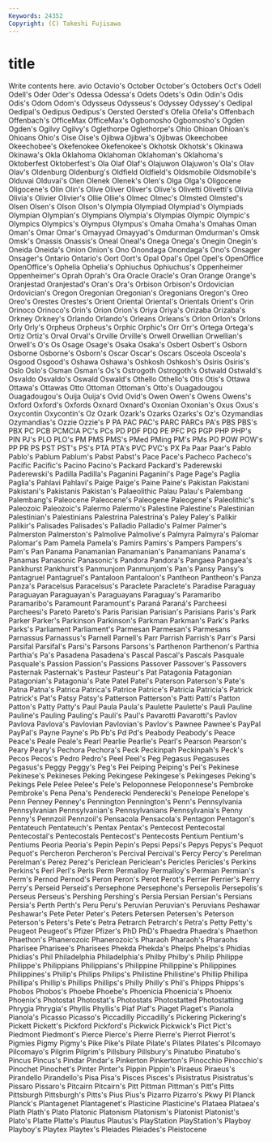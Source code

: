 ```yaml
---
Keywords: 24352 
Copyright: (C) Takeshi Fujisawa
---
```


# title

Write contents here.
avio Octavio's October
October's Octobers Oct's Odell Odell's Oder Oder's Odessa Odessa's Odets
Odets's Odin Odin's Odis Odis's Odom Odom's Odysseus Odysseus's Odyssey
Odyssey's Oedipal Oedipal's Oedipus Oedipus's Oersted Oersted's Ofelia Ofelia's Offenbach
Offenbach's OfficeMax OfficeMax's Ogbomosho Ogbomosho's Ogden Ogden's Ogilvy Ogilvy's Oglethorpe
Oglethorpe's Ohio Ohioan Ohioan's Ohioans Ohio's Oise Oise's Ojibwa Ojibwa's
Ojibwas Okeechobee Okeechobee's Okefenokee Okefenokee's Okhotsk Okhotsk's Okinawa Okinawa's Okla
Oklahoma Oklahoman Oklahoman's Oklahoma's Oktoberfest Oktoberfest's Ola Olaf Olaf's Olajuwon
Olajuwon's Ola's Olav Olav's Oldenburg Oldenburg's Oldfield Oldfield's Oldsmobile Oldsmobile's
Olduvai Olduvai's Olen Olenek Olenek's Olen's Olga Olga's Oligocene Oligocene's
Olin Olin's Olive Oliver Oliver's Olive's Olivetti Olivetti's Olivia Olivia's
Olivier Olivier's Ollie Ollie's Olmec Olmec's Olmsted Olmsted's Olsen Olsen's
Olson Olson's Olympia Olympiad Olympiad's Olympiads Olympian Olympian's Olympians Olympia's
Olympias Olympic Olympic's Olympics Olympics's Olympus Olympus's Omaha Omaha's Omahas
Oman Oman's Omar Omar's Omayyad Omayyad's Omdurman Omdurman's Omsk Omsk's
Onassis Onassis's Oneal Oneal's Onega Onega's Onegin Onegin's Oneida Oneida's
Onion Onion's Ono Onondaga Onondaga's Ono's Onsager Onsager's Ontario Ontario's
Oort Oort's Opal Opal's Opel Opel's OpenOffice OpenOffice's Ophelia Ophelia's
Ophiuchus Ophiuchus's Oppenheimer Oppenheimer's Oprah Oprah's Ora Oracle Oracle's Oran
Orange Orange's Oranjestad Oranjestad's Oran's Ora's Orbison Orbison's Ordovician Ordovician's
Oregon Oregonian Oregonian's Oregonians Oregon's Oreo Oreo's Orestes Orestes's Orient
Oriental Oriental's Orientals Orient's Orin Orinoco Orinoco's Orin's Orion Orion's
Oriya Oriya's Orizaba Orizaba's Orkney Orkney's Orlando Orlando's Orleans Orleans's
Orlon Orlon's Orlons Orly Orly's Orpheus Orpheus's Orphic Orphic's Orr
Orr's Ortega Ortega's Ortiz Ortiz's Orval Orval's Orville Orville's Orwell
Orwellian Orwellian's Orwell's O's Os Osage Osage's Osaka Osaka's Osbert
Osbert's Osborn Osborne Osborne's Osborn's Oscar Oscar's Oscars Osceola Osceola's
Osgood Osgood's Oshawa Oshawa's Oshkosh Oshkosh's Osiris Osiris's Oslo Oslo's
Osman Osman's Os's Ostrogoth Ostrogoth's Ostwald Ostwald's Osvaldo Osvaldo's Oswald
Oswald's Othello Othello's Otis Otis's Ottawa Ottawa's Ottawas Otto Ottoman
Ottoman's Otto's Ouagadougou Ouagadougou's Ouija Ouija's Ovid Ovid's Owen Owen's
Owens Owens's Oxford Oxford's Oxfords Oxnard Oxnard's Oxonian Oxonian's Oxus
Oxus's Oxycontin Oxycontin's Oz Ozark Ozark's Ozarks Ozarks's Oz's Ozymandias
Ozymandias's Ozzie Ozzie's P PA PAC PAC's PARC PARCs PA's
PBS PBS's PBX PC PCB PCMCIA PC's PCs PD PDF
PDQ PE PFC PG PGP PHP PHP's PIN PJ's PLO
PLO's PM PMS PMS's PMed PMing PM's PMs PO POW
POW's PP PR PS PST PST's PS's PTA PTA's PVC
PVC's PX Pa Paar Paar's Pablo Pablo's Pablum Pablum's Pabst
Pabst's Pace Pace's Pacheco Pacheco's Pacific Pacific's Pacino Pacino's Packard
Packard's Paderewski Paderewski's Padilla Padilla's Paganini Paganini's Page Page's Paglia
Paglia's Pahlavi Pahlavi's Paige Paige's Paine Paine's Pakistan Pakistani Pakistani's
Pakistanis Pakistan's Palaeolithic Palau Palau's Palembang Palembang's Paleocene Paleocene's Paleogene
Paleogene's Paleolithic's Paleozoic Paleozoic's Palermo Palermo's Palestine Palestine's Palestinian Palestinian's
Palestinians Palestrina Palestrina's Paley Paley's Palikir Palikir's Palisades Palisades's Palladio
Palladio's Palmer Palmer's Palmerston Palmerston's Palmolive Palmolive's Palmyra Palmyra's Palomar
Palomar's Pam Pamela Pamela's Pamirs Pamirs's Pampers Pampers's Pam's Pan
Panama Panamanian Panamanian's Panamanians Panama's Panamas Panasonic Panasonic's Pandora Pandora's
Pangaea Pangaea's Pankhurst Pankhurst's Panmunjom Panmunjom's Pan's Pansy Pansy's Pantagruel
Pantagruel's Pantaloon Pantaloon's Pantheon Pantheon's Panza Panza's Paracelsus Paracelsus's Paraclete
Paraclete's Paradise Paraguay Paraguayan Paraguayan's Paraguayans Paraguay's Paramaribo Paramaribo's Paramount
Paramount's Paraná Paraná's Parcheesi Parcheesi's Pareto Pareto's Paris Parisian Parisian's
Parisians Paris's Park Parker Parker's Parkinson Parkinson's Parkman Parkman's Park's
Parks Parks's Parliament Parliament's Parmesan Parmesan's Parmesans Parnassus Parnassus's Parnell
Parnell's Parr Parrish Parrish's Parr's Parsi Parsifal Parsifal's Parsi's Parsons
Parsons's Parthenon Parthenon's Parthia Parthia's Pa's Pasadena Pasadena's Pascal Pascal's
Pascals Pasquale Pasquale's Passion Passion's Passions Passover Passover's Passovers Pasternak
Pasternak's Pasteur Pasteur's Pat Patagonia Patagonian Patagonian's Patagonia's Pate Patel
Patel's Paterson Paterson's Pate's Patna Patna's Patrica Patrica's Patrice Patrice's
Patricia Patricia's Patrick Patrick's Pat's Patsy Patsy's Patterson Patterson's Patti
Patti's Patton Patton's Patty Patty's Paul Paula Paula's Paulette Paulette's
Pauli Pauline Pauline's Pauling Pauling's Pauli's Paul's Pavarotti Pavarotti's Pavlov
Pavlova Pavlova's Pavlovian Pavlovian's Pavlov's Pawnee Pawnee's PayPal PayPal's Payne
Payne's Pb Pb's Pd Pd's Peabody Peabody's Peace Peace's Peale
Peale's Pearl Pearlie Pearlie's Pearl's Pearson Pearson's Peary Peary's Pechora
Pechora's Peck Peckinpah Peckinpah's Peck's Pecos Pecos's Pedro Pedro's Peel
Peel's Peg Pegasus Pegasuses Pegasus's Peggy Peggy's Peg's Pei Peiping
Peiping's Pei's Pekinese Pekinese's Pekineses Peking Pekingese Pekingese's Pekingeses Peking's
Pekings Pele Pelee Pelee's Pele's Peloponnese Peloponnese's Pembroke Pembroke's Pena
Pena's Penderecki Penderecki's Penelope Penelope's Penn Penney Penney's Pennington Pennington's
Penn's Pennsylvania Pennsylvanian Pennsylvanian's Pennsylvanians Pennsylvania's Penny Penny's Pennzoil Pennzoil's
Pensacola Pensacola's Pentagon Pentagon's Pentateuch Pentateuch's Pentax Pentax's Pentecost Pentecostal
Pentecostal's Pentecostals Pentecost's Pentecosts Pentium Pentium's Pentiums Peoria Peoria's Pepin
Pepin's Pepsi Pepsi's Pepys Pepys's Pequot Pequot's Percheron Percheron's Percival
Percival's Percy Percy's Perelman Perelman's Perez Perez's Periclean Periclean's Pericles
Pericles's Perkins Perkins's Perl Perl's Perls Perm Permalloy Permalloy's Permian
Permian's Perm's Pernod Pernod's Peron Peron's Perot Perot's Perrier Perrier's
Perry Perry's Perseid Perseid's Persephone Persephone's Persepolis Persepolis's Perseus Perseus's
Pershing Pershing's Persia Persian Persian's Persians Persia's Perth Perth's Peru
Peru's Peruvian Peruvian's Peruvians Peshawar Peshawar's Pete Peter Peter's Peters
Petersen Petersen's Peterson Peterson's Peters's Pete's Petra Petrarch Petrarch's Petra's
Petty Petty's Peugeot Peugeot's Pfizer Pfizer's PhD PhD's Phaedra Phaedra's
Phaethon Phaethon's Phanerozoic Phanerozoic's Pharaoh Pharaoh's Pharaohs Pharisee Pharisee's Pharisees
Phekda Phekda's Phelps Phelps's Phidias Phidias's Phil Philadelphia Philadelphia's Philby
Philby's Philip Philippe Philippe's Philippians Philippians's Philippine Philippine's Philippines Philippines's
Philip's Philips Philips's Philistine Philistine's Phillip Phillipa Phillipa's Phillip's Phillips
Phillips's Philly Philly's Phil's Phipps Phipps's Phobos Phobos's Phoebe Phoebe's
Phoenicia Phoenicia's Phoenix Phoenix's Photostat Photostat's Photostats Photostatted Photostatting Phrygia
Phrygia's Phyllis Phyllis's Piaf Piaf's Piaget Piaget's Pianola Pianola's Picasso
Picasso's Piccadilly Piccadilly's Pickering Pickering's Pickett Pickett's Pickford Pickford's Pickwick
Pickwick's Pict Pict's Piedmont Piedmont's Pierce Pierce's Pierre Pierre's Pierrot
Pierrot's Pigmies Pigmy Pigmy's Pike Pike's Pilate Pilate's Pilates Pilates's
Pilcomayo Pilcomayo's Pilgrim Pilgrim's Pillsbury Pillsbury's Pinatubo Pinatubo's Pincus Pincus's
Pindar Pindar's Pinkerton Pinkerton's Pinocchio Pinocchio's Pinochet Pinochet's Pinter Pinter's
Pippin Pippin's Piraeus Piraeus's Pirandello Pirandello's Pisa Pisa's Pisces Pisces's
Pisistratus Pisistratus's Pissaro Pissaro's Pitcairn Pitcairn's Pitt Pittman Pittman's Pitt's
Pitts Pittsburgh Pittsburgh's Pitts's Pius Pius's Pizarro Pizarro's Pkwy Pl
Planck Planck's Plantagenet Plantagenet's Plasticine Plasticine's Plataea Plataea's Plath Plath's
Plato Platonic Platonism Platonism's Platonist Platonist's Plato's Platte Platte's Plautus
Plautus's PlayStation PlayStation's Playboy Playboy's Playtex Playtex's Pleiades Pleiades's Pleistocene
